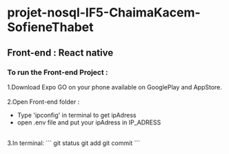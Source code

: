 # projet-nosql-IF5-ChaimaKacem-SofieneThabet

## Front-end : React native
### To run the Front-end Project :

1.Download Expo GO on your phone available on GooglePlay and AppStore.<br />
<br />
2.Open Front-end folder :<br />
- Type 'ipconfig' in terminal to get ipAdress
- open .env file and put your ipAdress in IP_ADRESS
<br />
3.In terminal:
```
git status
git add
git commit
```
